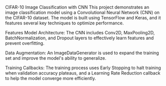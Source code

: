 CIFAR-10 Image Classification with CNN
This project demonstrates an image classification model using a Convolutional Neural Network (CNN) on the CIFAR-10 dataset. The model is built using TensorFlow and Keras, and it features several key techniques to optimize performance.

Features
Model Architecture: The CNN includes Conv2D, MaxPooling2D, BatchNormalization, and Dropout layers to effectively learn features and prevent overfitting.

Data Augmentation: An ImageDataGenerator is used to expand the training set and improve the model's ability to generalize.

Training Callbacks: The training process uses Early Stopping to halt training when validation accuracy plateaus, and a Learning Rate Reduction callback to help the model converge more efficiently.


